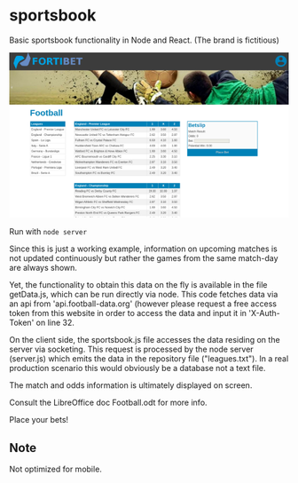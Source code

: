 # sportsbook

Basic sportsbook functionality in Node and React. (The brand is fictitious)

![](images/screenshot.png)

Run with `node server`

Since this is just a working example, information on upcoming matches is not updated continuously but rather the games from the same match-day are always shown.

Yet, the functionality to obtain this data on the fly is available in the file getData.js, which can be run directly via node. This code fetches data via an api from 'api.football-data.org' (however please request a free access token from this website in order to access the data and input it in 'X-Auth-Token' on line 32.

On the client side, the sportsbook.js file accesses the data residing on the server via socketing. This request is processed by the node server (server.js) which emits the data in the repository file ("leagues.txt"). In a real production scenario this would obviously be a database not a text file.

The match and odds information is ultimately displayed on screen.

Consult the LibreOffice doc Football.odt for more info.

Place your bets!

## Note

Not optimized for mobile.
